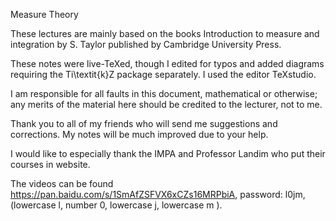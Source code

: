Measure Theory 



These lectures are mainly based on the books Introduction to measure and integration by S. Taylor published by Cambridge University Press.

These notes were live-TeXed, though I edited for typos and added diagrams requiring the Ti\textit{k}Z package separately. I used the editor TeXstudio.

I am responsible for all faults in this document, mathematical or otherwise; any merits of the material here should be credited to the lecturer, not to me.

Thank you to all of my friends  who will send me suggestions and corrections. My notes will be  much improved due to your help.

I would like to especially thank the IMPA and Professor Landim  who put their courses in website.

The videos can be found https://pan.baidu.com/s/1SmAfZSFVX6xCZs16MRPbiA, password: l0jm, (lowercase l, number 0, lowercase j, lowercase m ).
